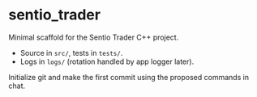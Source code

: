 # sentio_trader

Minimal scaffold for the Sentio Trader C++ project.

- Source in `src/`, tests in `tests/`.
- Logs in `logs/` (rotation handled by app logger later).

Initialize git and make the first commit using the proposed commands in chat.
